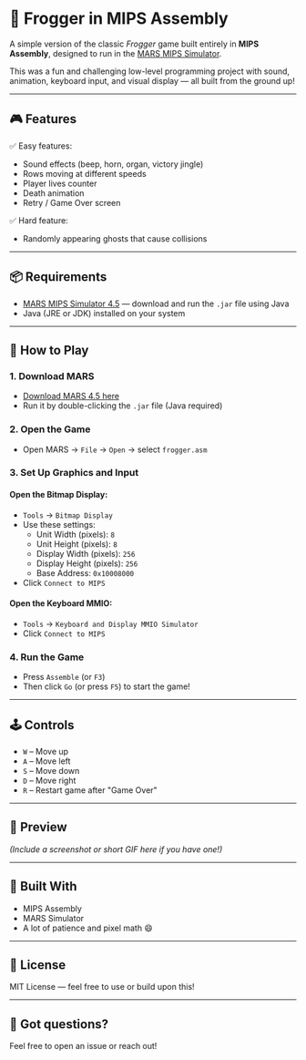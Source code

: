 # 🐸 Frogger in MIPS Assembly

A simple version of the classic *Frogger* game built entirely in **MIPS Assembly**, designed to run in the [MARS MIPS Simulator]([http://courses.missouristate.edu/kenvollmar/mars/](https://github.com/dpetersanderson/MARS?tab=readme-ov-file)).  

This was a fun and challenging low-level programming project with sound, animation, keyboard input, and visual display — all built from the ground up!

---

## 🎮 Features

✅ Easy features:
- Sound effects (beep, horn, organ, victory jingle)  
- Rows moving at different speeds  
- Player lives counter  
- Death animation  
- Retry / Game Over screen  

✅ Hard feature:
- Randomly appearing ghosts that cause collisions  

---

## 📦 Requirements

- [MARS MIPS Simulator 4.5](http://courses.missouristate.edu/kenvollmar/mars/) — download and run the `.jar` file using Java  
- Java (JRE or JDK) installed on your system

---

## 🚀 How to Play

### 1. Download MARS
- [Download MARS 4.5 here](http://courses.missouristate.edu/kenvollmar/mars/MARS_4_5_Aug2014.jar)
- Run it by double-clicking the `.jar` file (Java required)

### 2. Open the Game
- Open MARS → `File` → `Open` → select `frogger.asm`

### 3. Set Up Graphics and Input

#### Open the Bitmap Display:
- `Tools` → `Bitmap Display`
- Use these settings:
  - Unit Width (pixels): `8`
  - Unit Height (pixels): `8`
  - Display Width (pixels): `256`
  - Display Height (pixels): `256`
  - Base Address: `0x10008000`
- Click `Connect to MIPS`

#### Open the Keyboard MMIO:
- `Tools` → `Keyboard and Display MMIO Simulator`
- Click `Connect to MIPS`

### 4. Run the Game
- Press `Assemble` (or `F3`)
- Then click `Go` (or press `F5`) to start the game!

---

## 🕹️ Controls

- `W` – Move up  
- `A` – Move left  
- `S` – Move down  
- `D` – Move right  
- `R` – Restart game after "Game Over"

---

## 📸 Preview

*(Include a screenshot or short GIF here if you have one!)*

---

## 🧠 Built With
- MIPS Assembly
- MARS Simulator
- A lot of patience and pixel math 😄

---

## 📜 License

MIT License — feel free to use or build upon this!

---

## 💬 Got questions?

Feel free to open an issue or reach out!

